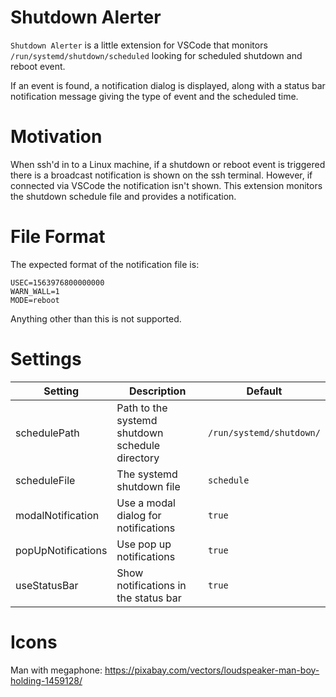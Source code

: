 # Shutdown Alerter
`Shutdown Alerter` is a little extension for VSCode that monitors `/run/systemd/shutdown/scheduled` looking for scheduled shutdown and
reboot event.

If an event is found, a notification dialog is displayed, along with a status bar notification message giving the type of event and the scheduled time.

# Motivation
When ssh'd in to a Linux machine, if a shutdown or reboot event is triggered there is a broadcast notification is shown on the ssh terminal.  However,
if connected via VSCode the notification isn't shown.  This extension monitors the shutdown schedule file and provides a notification.

# File Format
The expected format of the notification file is:

```
USEC=1563976800000000
WARN_WALL=1
MODE=reboot
```
Anything other than this is not supported.

# Settings

| Setting               | Description                                     | Default                  |
|-----------------------|-------------------------------------------------|--------------------------|
| schedulePath          | Path to the systemd shutdown schedule directory | `/run/systemd/shutdown/` |
| scheduleFile          | The systemd shutdown file                       | `schedule`               |
| modalNotification     | Use a modal dialog for notifications            | `true`                   |
| popUpNotifications    | Use pop up notifications                        | `true`                   |
| useStatusBar          | Show notifications in the status bar            | `true`                   |

# Icons
Man with megaphone: https://pixabay.com/vectors/loudspeaker-man-boy-holding-1459128/
